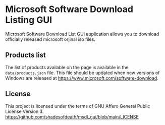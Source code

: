 


# Microsoft Software Download Listing GUI
Microsoft Software Download List GUI application allows you to download officially released microsoft orjinal iso files. 


## Products list
The list of products available on the page is available in the `data/products.json` file. This file should be updated when new versions of Windows are released at https://www.microsoft.com/software-download.
## License
This project is licensed under the terms of GNU Affero General Public License Version 3. https://github.com/shadesofdeath/msdl_gui/blob/main/LICENSE
